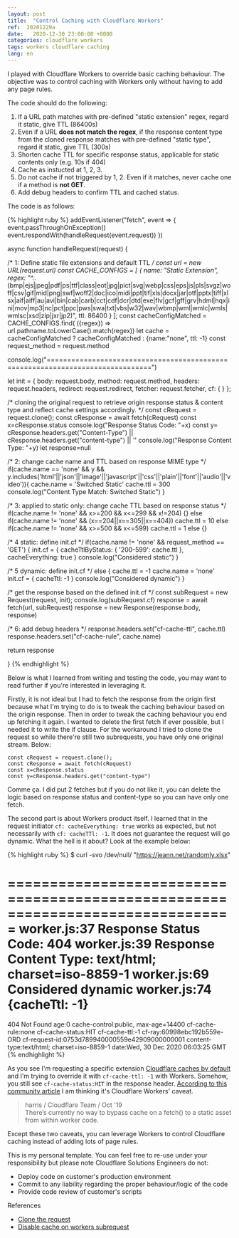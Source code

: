 ```yaml
---
layout: post
title:  "Control Caching with Cloudflare Workers" 
ref:  20201229a
date:   2020-12-30 23:00:00 +0800
categories: cloudflare workers
tags: workers cloudflare caching
lang: en
---
```


I played with Cloudflare Workers to override basic caching behaviour. The objective was to control caching with Workers only without having to add any page rules.

The code should do the following:

1. If a URL path matches with pre-defined "static extension" regex, regard it static, give TTL (86400s)
2. Even if a URL **does not match the regex**, if the response content type from the cloned response matches with pre-defined "static type", regard it static, give TTL (300s)
3. Shorten cache TTL for specific response status, applicable for static contents only (e.g. 10s if 404)
4. Cache as instucted at 1, 2, 3.
5. Do not cache if not triggered by 1, 2. Even if it matches, never cache one if a method is **not GET**.
6. Add debug headers to confirm TTL and cached status.

The code is as follows:

{% highlight ruby %}
addEventListener("fetch", event => {
  event.passThroughOnException()
  event.respondWith(handleRequest(event.request))
})


async function handleRequest(request) {

/* 1: Define static file extensions and default TTL */
const url = new URL(request.url)
const CACHE_CONFIGS = [
   { name: "Static Extension", regex: "^.*\.(bmp|ejs|jpeg|pdf|ps|ttf|class|eot|jpg|pict|svg|webp|css|eps|js|pls|svgz|woff|csv|gif|mid|png|swf|woff2|doc|ico|midi|ppt|tif|xls|docx|jar|otf|pptx|tiff|xlsx|aif|aiff|au|avi|bin|cab|carb|cct|cdf|dcr|dtd|exe|flv|gcf|gff|grv|hdml|hqx|ini|mov|mp3|nc|pct|ppc|pws|swa|txt|vbs|w32|wav|wbmp|wml|wmlc|wmls|wmlsc|xsd|zip|jxr|jp2)", ttl: 86400 }
  ];
const cacheConfigMatched = CACHE_CONFIGS.find( ({regex}) => url.pathname.toLowerCase().match(regex))
let cache = cacheConfigMatched ? cacheConfigMatched : {name:"none", ttl: -1}
const request_method = request.method

console.log("===============================================================================")

let init = { body: request.body,
             method: request.method,
             headers: request.headers,
             redirect: request.redirect,
             fetcher: request.fetcher,
             cf: {  } };

/* cloning the original request to retrieve origin response status & content type and reflect cache settings accordingly. */
const cRequest = request.clone();
const cResponse = await fetch(cRequest)
const x=cResponse.status
console.log("Response Status Code: "+x)
const y= cResponse.headers.get("Content-Type") || cResponse.headers.get("content-type") || ''
console.log("Response Content Type: "+y)
let response=null

/*  2: change cache name and TTL based on response MIME type */
if(cache.name == 'none' && y && y.includes('html'||'json'||'image'||'javascript'||'css'||'plain'||'font'||'audio'||'video')){
  cache.name = 'Switched Static'
  cache.ttl = 300
  console.log("Content Type Match: Switched Static")
}

/*  3: applied to static only: change cache TTL based on response status */
if(cache.name != 'none' && x>=200 && x<=299 && x!=204) {}
  else if(cache.name != 'none' && (x==204||x==305||x==404)) cache.ttl = 10
  else if(cache.name != 'none' && x>=500 && x<=599) cache.ttl = 1
else {}

/*  4 static: define init.cf */
if(cache.name != 'none' && request_method == 'GET') 
{ 
  init.cf = { 
    cacheTtlByStatus: { '200-599': cache.ttl }, 
    cacheEverything: true 
  }
  console.log("Considered static")
}

/* 5 dynamic: define init.cf */
else {
  cache.ttl = -1
  cache.name = 'none'
  init.cf = { cacheTtl: -1 }
  console.log("Considered dynamic")
}

/* get the response based on the defined init.cf */
const subRequest = new Request(request, init);
  console.log(subRequest.cf)
response = await fetch(url, subRequest)
response = new Response(response.body, response)

/* 6: add debug headers */
  response.headers.set("cf-cache-ttl", cache.ttl)
  response.headers.set("cf-cache-rule", cache.name)

return response

}
{% endhighlight %}

Below is what I learned from writing and testing the code, you may want to read further if you're interested in leveraging it.

Firstly, it is not ideal but I had to fetch the response from the origin first because what I'm trying to do is to tweak the caching behaviour based on the origin response. Then in order to tweak the caching behaviour you end up fetching it again. I wanted to delete the first fetch if ever possible, but I needed it to write the if clause. For the workaround I tried to clone the request so while there're still two subrequests, you have only one original stream. Below:

```
const cRequest = request.clone();
const cResponse = await fetch(cRequest)
const x=cResponse.status
const y=cResponse.headers.get("content-type")
```

Comme ça. I did put 2 fetches but if you do not like it, you can delete the logic based on response status and content-type so you can have only one fetch.

The second part is about Workers product itself. I learned that in the request initiator `cf: cacheEverything: true` works as expected, but not necessarily with `cf: cacheTTl: -1`. It does not guarantee the request will go dynamic. What the hell is it about? Look at the example below:

{% highlight ruby %}
$ curl -svo /dev/null/ "https://jeann.net/randomly.xlsx"

===============================================================================
worker.js:37 Response Status Code: 404
worker.js:39 Response Content Type: text/html; charset=iso-8859-1
worker.js:69 Considered dynamic
worker.js:74 {cacheTtl: -1}
===============================================================================

404 Not Found
age:0
cache-control:public, max-age=14400
cf-cache-rule:none
cf-cache-status:HIT
cf-cache-ttl:-1
cf-ray:60998ebc192b559e-ORD
cf-request-id:0753d789940000559e42909000000001
content-type:text/html; charset=iso-8859-1
date:Wed, 30 Dec 2020 06:03:25 GMT
{% endhighlight %}

As you see I'm requesting a specific extension [Cloudflare caches by default](https://support.cloudflare.com/hc/en-us/articles/200172516-Understanding-Cloudflare-s-CDN#h_a01982d4-d5b6-4744-bb9b-a71da62c160a) and I'm trying to override it with `cf-cache-ttl: -1` with Workers. Somehow, you still see `cf-cache-status:HIT` in the response header. [According to this community article](https://community.cloudflare.com/t/disable-cache-on-workers-subrequest/122878/3) I am thinking it's Cloudflare Workers' caveat.

> harris / Cloudflare Team / Oct '19<br/>
> There’s currently no way to bypass cache on a fetch() to a static asset from within worker code.

Except these two caveats, you can leverage Workers to control Cloudflare caching instead of adding lots of page rules.

This is my personal template. You can feel free to re-use under your responsibility but please note Cloudflare Solutions Engineers do not:

- Deploy code on customer's production environment
- Commit to any liability regarding the proper behaviour/logic of the code
- Provide code review of customer's scripts

References

- [Clone the request](https://developer.mozilla.org/en-US/docs/Web/API/Request/clone)
- [Disable cache on workers subrequest](https://community.cloudflare.com/t/disable-cache-on-workers-subrequest/122878/3)